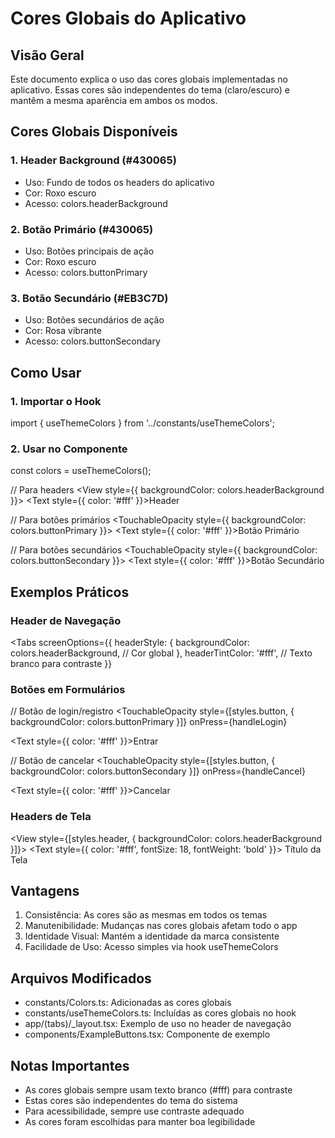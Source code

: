 # Cores Globais do Aplicativo

## Visão Geral

Este documento explica o uso das cores globais implementadas no aplicativo. Essas cores são independentes do tema (claro/escuro) e mantêm a mesma aparência em ambos os modos.

## Cores Globais Disponíveis

### 1. Header Background (#430065)
- Uso: Fundo de todos os headers do aplicativo
- Cor: Roxo escuro
- Acesso: colors.headerBackground

### 2. Botão Primário (#430065)
- Uso: Botões principais de ação
- Cor: Roxo escuro
- Acesso: colors.buttonPrimary

### 3. Botão Secundário (#EB3C7D)
- Uso: Botões secundários de ação
- Cor: Rosa vibrante
- Acesso: colors.buttonSecondary

## Como Usar

### 1. Importar o Hook

import { useThemeColors } from '../constants/useThemeColors';

### 2. Usar no Componente

const colors = useThemeColors();

// Para headers
<View style={{ backgroundColor: colors.headerBackground }}>
  <Text style={{ color: '#fff' }}>Header</Text>
</View>

// Para botões primários
<TouchableOpacity style={{ backgroundColor: colors.buttonPrimary }}>
  <Text style={{ color: '#fff' }}>Botão Primário</Text>
</TouchableOpacity>

// Para botões secundários
<TouchableOpacity style={{ backgroundColor: colors.buttonSecondary }}>
  <Text style={{ color: '#fff' }}>Botão Secundário</Text>
</TouchableOpacity>

## Exemplos Práticos

### Header de Navegação

<Tabs
  screenOptions={{
    headerStyle: {
      backgroundColor: colors.headerBackground, // Cor global
    },
    headerTintColor: '#fff', // Texto branco para contraste
  }}
>

### Botões em Formulários

// Botão de login/registro
<TouchableOpacity
  style={[styles.button, { backgroundColor: colors.buttonPrimary }]}
  onPress={handleLogin}
>
  <Text style={{ color: '#fff' }}>Entrar</Text>
</TouchableOpacity>

// Botão de cancelar
<TouchableOpacity
  style={[styles.button, { backgroundColor: colors.buttonSecondary }]}
  onPress={handleCancel}
>
  <Text style={{ color: '#fff' }}>Cancelar</Text>
</TouchableOpacity>

### Headers de Tela

<View style={[styles.header, { backgroundColor: colors.headerBackground }]}>
  <Text style={{ color: '#fff', fontSize: 18, fontWeight: 'bold' }}>
    Título da Tela
  </Text>
</View>

## Vantagens

1. Consistência: As cores são as mesmas em todos os temas
2. Manutenibilidade: Mudanças nas cores globais afetam todo o app
3. Identidade Visual: Mantém a identidade da marca consistente
4. Facilidade de Uso: Acesso simples via hook useThemeColors

## Arquivos Modificados

- constants/Colors.ts: Adicionadas as cores globais
- constants/useThemeColors.ts: Incluídas as cores globais no hook
- app/(tabs)/_layout.tsx: Exemplo de uso no header de navegação
- components/ExampleButtons.tsx: Componente de exemplo

## Notas Importantes

- As cores globais sempre usam texto branco (#fff) para contraste
- Estas cores são independentes do tema do sistema
- Para acessibilidade, sempre use contraste adequado
- As cores foram escolhidas para manter boa legibilidade
